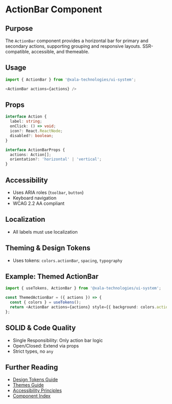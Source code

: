 # ActionBar Component

## Purpose
The `ActionBar` component provides a horizontal bar for primary and secondary actions, supporting grouping and responsive layouts. SSR-compatible, accessible, and themeable.

## Usage
```typescript
import { ActionBar } from '@xala-technologies/ui-system';

<ActionBar actions={actions} />
```

## Props
```typescript
interface Action {
  label: string;
  onClick: () => void;
  icon?: React.ReactNode;
  disabled?: boolean;
}

interface ActionBarProps {
  actions: Action[];
  orientation?: 'horizontal' | 'vertical';
}
```

## Accessibility
- Uses ARIA roles (`toolbar`, `button`)
- Keyboard navigation
- WCAG 2.2 AA compliant

## Localization
- All labels must use localization

## Theming & Design Tokens
- Uses tokens: `colors.actionBar`, `spacing`, `typography`

## Example: Themed ActionBar
```typescript
import { useTokens, ActionBar } from '@xala-technologies/ui-system';

const ThemedActionBar = ({ actions }) => {
  const { colors } = useTokens();
  return <ActionBar actions={actions} style={{ background: colors.actionBar.background }} />;
};
```

## SOLID & Code Quality
- Single Responsibility: Only action bar logic
- Open/Closed: Extend via props
- Strict types, no `any`

## Further Reading
- [Design Tokens Guide](../design-tokens.md)
- [Themes Guide](../themes.md)
- [Accessibility Principles](../architecture.md)
- [Component Index](./README.md)
